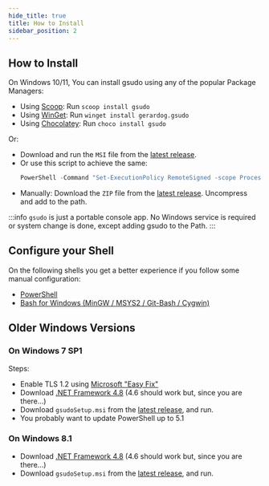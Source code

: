 ```yaml
---
hide_title: true 
title: How to Install
sidebar_position: 2
---
```

## How to Install

On Windows 10/11, You can install gsudo using any of the popular Package Managers:

- Using [Scoop](https://scoop.sh): Run `scoop install gsudo`
- Using [WinGet](https://github.com/microsoft/winget-cli/releases): Run `winget install gerardog.gsudo`
- Using [Chocolatey](https://chocolatey.org/install): Run  `choco install gsudo`

Or:

- Download and run the `MSI` file from the [latest release](https://github.com/gerardog/gsudo/releases/latest).
- Or use this script to achieve the same:  
  ```powershell
  PowerShell -Command "Set-ExecutionPolicy RemoteSigned -scope Process; [Net.ServicePointManager]::SecurityProtocol = 'Tls12'; iwr -useb https://raw.githubusercontent.com/gerardog/gsudo/master/installgsudo.ps1 | iex"
  ```
- Manually: Download the `ZIP` file from the [latest release](https://github.com/gerardog/gsudo/releases/latest). Uncompress and add to the path.
 
:::info
`gsudo` is just a portable console app. No Windows service is required or system change is done, except adding gsudo to the Path.
:::

## Configure your Shell

On the following shells you get a better experience if you follow some manual configuration:

- [PowerShell](usage/powershell#shell-config)
- [Bash for Windows (MinGW / MSYS2 / Git-Bash / Cygwin)](usage/bash-for-windows#bash-profile-config)

## Older Windows Versions
### On Windows 7 SP1

Steps:
- Enable TLS 1.2 using [Microsoft "Easy Fix"
](https://support.microsoft.com/en-us/topic/update-to-enable-tls-1-1-and-tls-1-2-as-default-secure-protocols-in-winhttp-in-windows-c4bd73d2-31d7-761e-0178-11268bb10392#bkmk_easy)
- Download [.NET Framework 4.8](https://dotnet.microsoft.com/download/dotnet-framework) (4.6 should work but, since you are there...)
- Download `gsudoSetup.msi` from the [latest release](https://github.com/gerardog/gsudo/releases/latest), and run.
- You probably want to update PowerShell up to 5.1

### On Windows 8.1

- Download [.NET Framework 4.8](https://dotnet.microsoft.com/download/dotnet-framework) (4.6 should work but, since you are there...)
- Download `gsudoSetup.msi` from the [latest release](https://github.com/gerardog/gsudo/releases/latest), and run.
